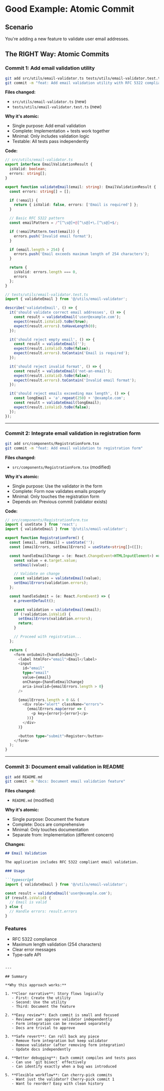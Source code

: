 # Good Example: Atomic Commit

## Scenario
You're adding a new feature to validate user email addresses.

## The RIGHT Way: Atomic Commits

### Commit 1: Add email validation utility
```bash
git add src/utils/email-validator.ts tests/utils/email-validator.test.ts
git commit -m "feat: Add email validation utility with RFC 5322 compliance"
```

**Files changed:**
- `src/utils/email-validator.ts` (new)
- `tests/utils/email-validator.test.ts` (new)

**Why it's atomic:**
- Single purpose: Add email validation
- Complete: Implementation + tests work together
- Minimal: Only includes validation logic
- Testable: All tests pass independently

**Code:**
```typescript
// src/utils/email-validator.ts
export interface EmailValidationResult {
  isValid: boolean;
  errors: string[];
}

export function validateEmail(email: string): EmailValidationResult {
  const errors: string[] = [];

  if (!email) {
    return { isValid: false, errors: ['Email is required'] };
  }

  // Basic RFC 5322 pattern
  const emailPattern = /^[^\s@]+@[^\s@]+\.[^\s@]+$/;

  if (!emailPattern.test(email)) {
    errors.push('Invalid email format');
  }

  if (email.length > 254) {
    errors.push('Email exceeds maximum length of 254 characters');
  }

  return {
    isValid: errors.length === 0,
    errors
  };
}
```

```typescript
// tests/utils/email-validator.test.ts
import { validateEmail } from '@/utils/email-validator';

describe('validateEmail', () => {
  it('should validate correct email addresses', () => {
    const result = validateEmail('user@example.com');
    expect(result.isValid).toBe(true);
    expect(result.errors).toHaveLength(0);
  });

  it('should reject empty email', () => {
    const result = validateEmail('');
    expect(result.isValid).toBe(false);
    expect(result.errors).toContain('Email is required');
  });

  it('should reject invalid format', () => {
    const result = validateEmail('not-an-email');
    expect(result.isValid).toBe(false);
    expect(result.errors).toContain('Invalid email format');
  });

  it('should reject emails exceeding max length', () => {
    const longEmail = 'a'.repeat(250) + '@example.com';
    const result = validateEmail(longEmail);
    expect(result.isValid).toBe(false);
  });
});
```

---

### Commit 2: Integrate email validation in registration form
```bash
git add src/components/RegistrationForm.tsx
git commit -m "feat: Add email validation to registration form"
```

**Files changed:**
- `src/components/RegistrationForm.tsx` (modified)

**Why it's atomic:**
- Single purpose: Use the validator in the form
- Complete: Form now validates emails properly
- Minimal: Only touches the registration form
- Depends on: Previous commit (validator exists)

**Code:**
```typescript
// src/components/RegistrationForm.tsx
import { useState } from 'react';
import { validateEmail } from '@/utils/email-validator';

export function RegistrationForm() {
  const [email, setEmail] = useState('');
  const [emailErrors, setEmailErrors] = useState<string[]>([]);

  const handleEmailChange = (e: React.ChangeEvent<HTMLInputElement>) => {
    const value = e.target.value;
    setEmail(value);

    // Validate on change
    const validation = validateEmail(value);
    setEmailErrors(validation.errors);
  };

  const handleSubmit = (e: React.FormEvent) => {
    e.preventDefault();

    const validation = validateEmail(email);
    if (!validation.isValid) {
      setEmailErrors(validation.errors);
      return;
    }

    // Proceed with registration...
  };

  return (
    <form onSubmit={handleSubmit}>
      <label htmlFor="email">Email</label>
      <input
        id="email"
        type="email"
        value={email}
        onChange={handleEmailChange}
        aria-invalid={emailErrors.length > 0}
      />

      {emailErrors.length > 0 && (
        <div role="alert" className="errors">
          {emailErrors.map(error => (
            <p key={error}>{error}</p>
          ))}
        </div>
      )}

      <button type="submit">Register</button>
    </form>
  );
}
```

---

### Commit 3: Document email validation in README
```bash
git add README.md
git commit -m "docs: Document email validation feature"
```

**Files changed:**
- `README.md` (modified)

**Why it's atomic:**
- Single purpose: Document the feature
- Complete: Docs are comprehensive
- Minimal: Only touches documentation
- Separate from: Implementation (different concern)

**Changes:**
```markdown
## Email Validation

The application includes RFC 5322 compliant email validation.

### Usage

```typescript
import { validateEmail } from '@/utils/email-validator';

const result = validateEmail('user@example.com');
if (result.isValid) {
  // Email is valid
} else {
  // Handle errors: result.errors
}
```

### Features

- RFC 5322 compliance
- Maximum length validation (254 characters)
- Clear error messages
- Type-safe API
```

---

## Summary

**Why this approach works:**

1. **Clear narrative**: Story flows logically
   - First: Create the utility
   - Second: Use the utility
   - Third: Document the feature

2. **Easy review**: Each commit is small and focused
   - Reviewer can approve validator independently
   - Form integration can be reviewed separately
   - Docs are trivial to approve

3. **Safe revert**: Can roll back any piece
   - Remove form integration but keep validator
   - Remove validator (after removing form integration)
   - Update docs independently

4. **Better debugging**: Each commit compiles and tests pass
   - Can use `git bisect` effectively
   - Can identify exactly when a bug was introduced

5. **Flexible workflow**: Can cherry-pick commits
   - Want just the validator? Cherry-pick commit 1
   - Want to reorder? Easy with clean history
